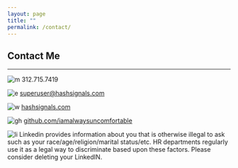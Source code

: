 ```yaml
---
layout: page
title: ""
permalink: /contact/
---
```


## Contact Me

-----

![m]({{site.baseurl}}/images/smartphone.png) 312.715.7419 

![e]({{site.baseurl}}/images/email.png) superuser@hashsignals.com
 
![w]({{site.baseurl}}/images/computer.png) [hashsignals.com](https://hashsignals.com)


![gh]({{site.baseurl}}/images/github.png) [github.com/iamalwaysuncomfortable](https://github.com/iamalwaysuncomfortable)

![li]({{site.baseurl}}/images/linkedin.png) Linkedin provides information about you that is otherwise illegal to ask such as your race/age/religion/marital status/etc. HR departments regularly use it as a legal way to discriminate based upon these factors. Please consider deleting your LinkedIN.
